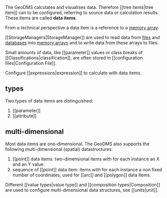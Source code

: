The GeoDMS calculates and visualises data. Therefore [[tree items|tree item]] can to be configured, referring to source data or calculation results. These items are called **data items**.

From a technical perspective a data item is a reference to a [memory array](https://en.wikipedia.org/wiki/Array_data_structure).

[[StorageManagers|StorageManager]] are used to read data from [files](https://en.wikipedia.org/wiki/Computer_file) and [databases](https://en.wikipedia.org/wiki/Database) into [memory arrays](https://en.wikipedia.org/wiki/Array_data_structure) and to write
data from these arrays to files.

Small amounts of data, like [[parameter]] values or class breaks of [[Classifications|classification]], are often
stored in [[configuration files|Configuration File]].

Configure [[expressions|expression]] to calculate with data items.

## types

Two types of data items are distinguished:

1.  [[parameter]]
2.  [[attribute]]

## multi-dimensional

Most data items are one-dimensional. The GeoDMS also supports the following multi-dimensional (spatial) datastructures:

1.  [[point]] data items: two-dimensional items with for each instance an X and an Y value.
2.  sequence of [[point]] data item: items with for each instance a non fixed number of coordinates, used for [[arc]] and [[polygon]] data items.

Different [[value types|value type]] and [[composition types|Composition]] are used to configure multi-dimensional data structures, see [[units|unit]]. 